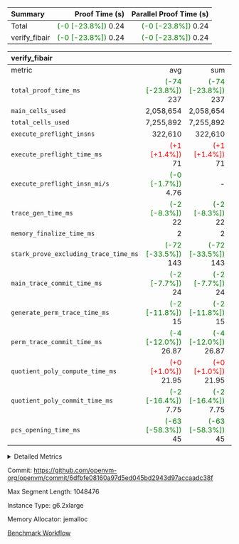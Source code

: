 | Summary | Proof Time (s) | Parallel Proof Time (s) |
|:---|---:|---:|
| Total | <span style='color: green'>(-0 [-23.8%])</span> 0.24 | <span style='color: green'>(-0 [-23.8%])</span> 0.24 |
| verify_fibair | <span style='color: green'>(-0 [-23.8%])</span> 0.24 | <span style='color: green'>(-0 [-23.8%])</span> 0.24 |


| verify_fibair |||||
|:---|---:|---:|---:|---:|
|metric|avg|sum|max|min|
| `total_proof_time_ms ` | <span style='color: green'>(-74 [-23.8%])</span> 237 | <span style='color: green'>(-74 [-23.8%])</span> 237 | <span style='color: green'>(-74 [-23.8%])</span> 237 | <span style='color: green'>(-74 [-23.8%])</span> 237 |
| `main_cells_used     ` |  2,058,654 |  2,058,654 |  2,058,654 |  2,058,654 |
| `total_cells_used    ` |  7,255,892 |  7,255,892 |  7,255,892 |  7,255,892 |
| `execute_preflight_insns` |  322,610 |  322,610 |  322,610 |  322,610 |
| `execute_preflight_time_ms` | <span style='color: red'>(+1 [+1.4%])</span> 71 | <span style='color: red'>(+1 [+1.4%])</span> 71 | <span style='color: red'>(+1 [+1.4%])</span> 71 | <span style='color: red'>(+1 [+1.4%])</span> 71 |
| `execute_preflight_insn_mi/s` | <span style='color: green'>(-0 [-1.7%])</span> 4.76 | -          | <span style='color: green'>(-0 [-1.7%])</span> 4.76 | <span style='color: green'>(-0 [-1.7%])</span> 4.76 |
| `trace_gen_time_ms   ` | <span style='color: green'>(-2 [-8.3%])</span> 22 | <span style='color: green'>(-2 [-8.3%])</span> 22 | <span style='color: green'>(-2 [-8.3%])</span> 22 | <span style='color: green'>(-2 [-8.3%])</span> 22 |
| `memory_finalize_time_ms` |  2 |  2 |  2 |  2 |
| `stark_prove_excluding_trace_time_ms` | <span style='color: green'>(-72 [-33.5%])</span> 143 | <span style='color: green'>(-72 [-33.5%])</span> 143 | <span style='color: green'>(-72 [-33.5%])</span> 143 | <span style='color: green'>(-72 [-33.5%])</span> 143 |
| `main_trace_commit_time_ms` | <span style='color: green'>(-2 [-7.7%])</span> 24 | <span style='color: green'>(-2 [-7.7%])</span> 24 | <span style='color: green'>(-2 [-7.7%])</span> 24 | <span style='color: green'>(-2 [-7.7%])</span> 24 |
| `generate_perm_trace_time_ms` | <span style='color: green'>(-2 [-11.8%])</span> 15 | <span style='color: green'>(-2 [-11.8%])</span> 15 | <span style='color: green'>(-2 [-11.8%])</span> 15 | <span style='color: green'>(-2 [-11.8%])</span> 15 |
| `perm_trace_commit_time_ms` | <span style='color: green'>(-4 [-12.0%])</span> 26.87 | <span style='color: green'>(-4 [-12.0%])</span> 26.87 | <span style='color: green'>(-4 [-12.0%])</span> 26.87 | <span style='color: green'>(-4 [-12.0%])</span> 26.87 |
| `quotient_poly_compute_time_ms` | <span style='color: red'>(+0 [+1.0%])</span> 21.95 | <span style='color: red'>(+0 [+1.0%])</span> 21.95 | <span style='color: red'>(+0 [+1.0%])</span> 21.95 | <span style='color: red'>(+0 [+1.0%])</span> 21.95 |
| `quotient_poly_commit_time_ms` | <span style='color: green'>(-2 [-16.4%])</span> 7.75 | <span style='color: green'>(-2 [-16.4%])</span> 7.75 | <span style='color: green'>(-2 [-16.4%])</span> 7.75 | <span style='color: green'>(-2 [-16.4%])</span> 7.75 |
| `pcs_opening_time_ms ` | <span style='color: green'>(-63 [-58.3%])</span> 45 | <span style='color: green'>(-63 [-58.3%])</span> 45 | <span style='color: green'>(-63 [-58.3%])</span> 45 | <span style='color: green'>(-63 [-58.3%])</span> 45 |



<details>
<summary>Detailed Metrics</summary>

|  | verify_program_compile_ms | verify_fibair_time_ms | total_cells | stark_prove_excluding_trace_time_ms | quotient_poly_compute_time_ms | quotient_poly_commit_time_ms | query phase_time_ms | perm_trace_commit_time_ms | pcs_opening_time_ms | partially_prove_time_ms | open_time_ms | main_trace_commit_time_ms | generate_perm_trace_time_ms | evaluate matrix_time_ms | eval_and_commit_quotient_time_ms | build fri inputs_time_ms | OpeningProverGpu::open_time_ms |
| --- | --- | --- | --- | --- | --- | --- | --- | --- | --- | --- | --- | --- | --- | --- | --- | --- |
|  | 6 | 237 | 65,536 | 23 | 0.16 | 0.72 | 1 | 0 | 19 | 0 | 19 | 3 | 0 | 1 | 0 | 0 | 19 | 

| air_name | rows | quotient_deg | main_cols | interactions | constraints | cells |
| --- | --- | --- | --- | --- | --- | --- |
| AccessAdapterAir<2> |  | 2 |  | 5 | 12 |  | 
| AccessAdapterAir<4> |  | 2 |  | 5 | 12 |  | 
| AccessAdapterAir<8> |  | 2 |  | 5 | 12 |  | 
| FibonacciAir | 32,768 | 1 | 2 |  | 5 | 65,536 | 
| FriReducedOpeningAir |  | 2 |  | 39 | 71 |  | 
| JalRangeCheckAir |  | 2 |  | 9 | 14 |  | 
| NativePoseidon2Air<BabyBearParameters>, 1> |  | 2 |  | 136 | 572 |  | 
| PhantomAir |  | 2 |  | 3 | 5 |  | 
| ProgramAir |  | 1 |  | 1 | 4 |  | 
| VariableRangeCheckerAir |  | 1 |  | 1 | 4 |  | 
| VmAirWrapper<AluNativeAdapterAir, FieldArithmeticCoreAir> |  | 2 |  | 15 | 27 |  | 
| VmAirWrapper<BranchNativeAdapterAir, BranchEqualCoreAir<1> |  | 2 |  | 11 | 25 |  | 
| VmAirWrapper<NativeAdapterAir<2, 0>, PublicValuesCoreAir> |  | 2 |  | 11 | 29 |  | 
| VmAirWrapper<NativeLoadStoreAdapterAir<1>, NativeLoadStoreCoreAir<1> |  | 2 |  | 15 | 20 |  | 
| VmAirWrapper<NativeLoadStoreAdapterAir<4>, NativeLoadStoreCoreAir<4> |  | 2 |  | 15 | 20 |  | 
| VmAirWrapper<NativeVectorizedAdapterAir<4>, FieldExtensionCoreAir> |  | 2 |  | 15 | 27 |  | 
| VmConnectorAir |  | 2 |  | 5 | 11 |  | 
| VolatileBoundaryAir |  | 2 |  | 7 | 19 |  | 

| group | trace_gen_time_ms | total_proof_time_ms | total_cells_used | total_cells | system_trace_gen_time_ms | stark_prove_excluding_trace_time_ms | single_trace_gen_time_ms | quotient_poly_compute_time_ms | quotient_poly_commit_time_ms | query phase_time_ms | perm_trace_commit_time_ms | pcs_opening_time_ms | partially_prove_time_ms | open_time_ms | memory_finalize_time_ms | main_trace_commit_time_ms | main_cells_used | generate_perm_trace_time_ms | fri.log_blowup | execute_preflight_time_ms | execute_preflight_insns | execute_preflight_insn_mi/s | evaluate matrix_time_ms | eval_and_commit_quotient_time_ms | build fri inputs_time_ms | OpeningProverGpu::open_time_ms |
| --- | --- | --- | --- | --- | --- | --- | --- | --- | --- | --- | --- | --- | --- | --- | --- | --- | --- | --- | --- | --- | --- | --- | --- | --- | --- | --- |
| verify_fibair | 22 | 237 | 7,255,892 | 62,474,410 | 22 | 143 | 0 | 21.95 | 7.75 | 4 | 26.87 | 45 | 43 | 45 | 2 | 24 | 2,058,654 | 15 | 1 | 71 | 322,610 | 4.76 | 11 | 29 | 0 | 45 | 

| group | air_name | rows | prep_cols | perm_cols | main_cols | cells |
| --- | --- | --- | --- | --- | --- | --- |
| verify_fibair | AccessAdapterAir<2> | 131,072 |  | 16 | 11 | 3,538,944 | 
| verify_fibair | AccessAdapterAir<4> | 65,536 |  | 16 | 13 | 1,900,544 | 
| verify_fibair | AccessAdapterAir<8> | 128 |  | 16 | 17 | 4,224 | 
| verify_fibair | FriReducedOpeningAir | 2,048 |  | 84 | 27 | 227,328 | 
| verify_fibair | JalRangeCheckAir | 32,768 |  | 28 | 12 | 1,310,720 | 
| verify_fibair | NativePoseidon2Air<BabyBearParameters>, 1> | 32,768 |  | 312 | 398 | 23,265,280 | 
| verify_fibair | PhantomAir | 16,384 |  | 12 | 6 | 294,912 | 
| verify_fibair | ProgramAir | 8,192 |  | 8 | 10 | 147,456 | 
| verify_fibair | VariableRangeCheckerAir | 262,144 | 2 | 8 | 1 | 2,359,296 | 
| verify_fibair | VmAirWrapper<AluNativeAdapterAir, FieldArithmeticCoreAir> | 262,144 |  | 36 | 29 | 17,039,360 | 
| verify_fibair | VmAirWrapper<BranchNativeAdapterAir, BranchEqualCoreAir<1> | 32,768 |  | 28 | 23 | 1,671,168 | 
| verify_fibair | VmAirWrapper<NativeLoadStoreAdapterAir<1>, NativeLoadStoreCoreAir<1> | 65,536 |  | 40 | 21 | 3,997,696 | 
| verify_fibair | VmAirWrapper<NativeLoadStoreAdapterAir<4>, NativeLoadStoreCoreAir<4> | 32,768 |  | 40 | 27 | 2,195,456 | 
| verify_fibair | VmAirWrapper<NativeVectorizedAdapterAir<4>, FieldExtensionCoreAir> | 32,768 |  | 36 | 38 | 2,424,832 | 
| verify_fibair | VmConnectorAir | 2 | 1 | 16 | 5 | 42 | 
| verify_fibair | VolatileBoundaryAir | 65,536 |  | 20 | 12 | 2,097,152 | 

| group | trace_height_constraint | weighted_sum | threshold |
| --- | --- | --- | --- |
| verify_fibair | 0 | 1,085,444 | 2,013,265,921 | 
| verify_fibair | 1 | 5,411,200 | 2,013,265,921 | 
| verify_fibair | 2 | 542,722 | 2,013,265,921 | 
| verify_fibair | 3 | 5,476,612 | 2,013,265,921 | 
| verify_fibair | 4 | 65,536 | 2,013,265,921 | 
| verify_fibair | 5 | 12,851,850 | 2,013,265,921 | 

| trace_height_constraint | threshold |
| --- | --- |
| 0 | 2,013,265,921 | 

</details>


Commit: https://github.com/openvm-org/openvm/commit/6dfbfe08160a97d5ed045bd2943d97accaadc38f

Max Segment Length: 1048476

Instance Type: g6.2xlarge

Memory Allocator: jemalloc

[Benchmark Workflow](https://github.com/openvm-org/openvm/actions/runs/18026041009)
